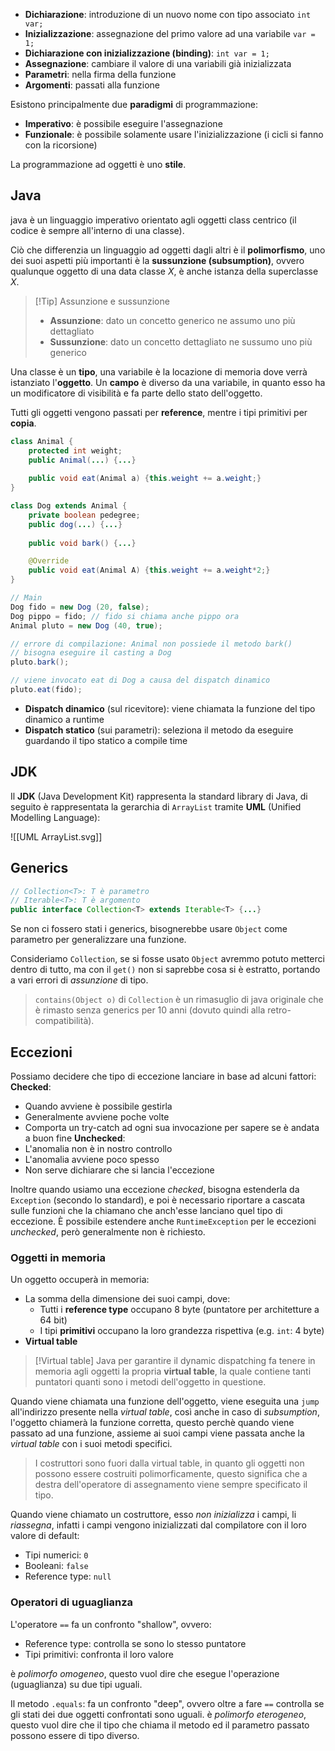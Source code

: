 - **Dichiarazione**: introduzione di un nuovo nome con tipo associato
	`int var;`
- **Inizializzazione**: assegnazione del primo valore ad una variabile
	`var = 1;`
- **Dichiarazione con inizializzazione (binding)**: `int var = 1;`
- **Assegnazione**: cambiare il valore di una variabili già inizializzata
- **Parametri**: nella firma della funzione
- **Argomenti**: passati alla funzione

Esistono principalmente due **paradigmi** di programmazione:
- **Imperativo**: è possibile eseguire l'assegnazione
- **Funzionale**: è possibile solamente usare l'inizializzazione (i cicli si fanno con la ricorsione)

La programmazione ad oggetti è uno **stile**.
## Java
java è un linguaggio imperativo orientato agli oggetti class centrico (il codice è sempre all'interno di una classe).

Ciò che differenzia un linguaggio ad oggetti dagli altri è il **polimorfismo**, uno dei suoi aspetti più importanti è la **sussunzione (subsumption)**, ovvero qualunque oggetto di una data classe $X$, è anche istanza della superclasse $X$.

>[!Tip] Assunzione e sussunzione
>- **Assunzione**: dato un concetto generico ne assumo uno più dettagliato
>- **Sussunzione**: dato un concetto dettagliato ne sussumo uno più generico

Una classe è un **tipo**, una variabile è la locazione di memoria dove verrà istanziato l'**oggetto**.
Un **campo** è diverso da una variabile, in quanto esso ha un modificatore di visibilità e fa parte dello stato dell'oggetto.

Tutti gli oggetti vengono passati per **reference**, mentre i tipi primitivi per **copia**.

```java
class Animal {
	protected int weight;
	public Animal(...) {...}
	
	public void eat(Animal a) {this.weight += a.weight;}
}

class Dog extends Animal {
	private boolean pedegree;
	public dog(...) {...}
	
	public void bark() {...}

	@Override
	public void eat(Animal A) {this.weight += a.weight*2;}
}

// Main
Dog fido = new Dog (20, false);
Dog pippo = fido; // fido si chiama anche pippo ora
Animal pluto = new Dog (40, true);

// errore di compilazione: Animal non possiede il metodo bark()
// bisogna eseguire il casting a Dog
pluto.bark();

// viene invocato eat di Dog a causa del dispatch dinamico
pluto.eat(fido);
```

- **Dispatch dinamico** (sul ricevitore): viene chiamata la funzione del tipo dinamico a runtime
- **Dispatch statico** (sui parametri): seleziona il metodo da eseguire guardando il tipo statico a compile time

## JDK
Il **JDK** (Java Development Kit) rappresenta la standard library di Java, di seguito è rappresentata la gerarchia di `ArrayList` tramite **UML** (Unified Modelling Language):

![[UML ArrayList.svg]]
## Generics
```java
// Collection<T>: T è parametro
// Iterable<T>: T è argomento
public interface Collection<T> extends Iterable<T> {...}
```

Se non ci fossero stati i generics, bisognerebbe usare `Object` come parametro per generalizzare una funzione.

Consideriamo `Collection`, se si fosse usato `Object` avremmo potuto metterci dentro di tutto, ma con il `get()` non si saprebbe cosa si è estratto, portando a vari errori di _assunzione_ di tipo.

>`contains(Object o)` di `Collection` è un rimasuglio di java originale che è rimasto senza generics per 10 anni (dovuto quindi alla retro-compatibilità).

## Eccezioni
Possiamo decidere che tipo di eccezione lanciare in base ad alcuni fattori:
**Checked**:
- Quando avviene è possibile gestirla
- Generalmente avviene poche volte
- Comporta un try-catch ad ogni sua invocazione per sapere se è andata a buon fine
**Unchecked**:
- L'anomalia non è in nostro controllo
- L'anomalia avviene poco spesso
- Non serve dichiarare che si lancia l'eccezione

Inoltre quando usiamo una eccezione _checked_, bisogna estenderla da `Exception` (secondo lo standard), e poi è necessario riportare a cascata sulle funzioni che la chiamano che anch'esse lanciano quel tipo di eccezione.
È possibile estendere anche `RuntimeException` per le eccezioni _unchecked_, però generalmente non è richiesto.

### Oggetti in memoria
Un oggetto occuperà in memoria:
- La somma della dimensione dei suoi campi, dove:
	- Tutti i **reference type** occupano 8 byte (puntatore per architetture a 64 bit)
	- I tipi **primitivi** occupano la loro grandezza rispettiva (e.g. `int`: 4 byte)
- **Virtual table**

>[!Virtual table]
>Java per garantire il dynamic dispatching fa tenere in memoria agli oggetti la propria **virtual table**, la quale contiene tanti puntatori quanti sono i metodi dell'oggetto in questione.

Quando viene chiamata una funzione dell'oggetto, viene eseguita una `jump` all'indirizzo presente nella _virtual table_, così anche in caso di _subsumption_, l'oggetto chiamerà la funzione corretta, questo perchè quando viene passato ad una funzione, assieme ai suoi campi viene passata anche la _virtual table_ con i suoi metodi specifici.

>I costruttori sono fuori dalla virtual table, in quanto gli oggetti non possono essere costruiti polimorficamente, questo significa che a destra dell'operatore di assegnamento viene sempre specificato il tipo.

Quando viene chiamato un costruttore, esso _non inizializza_ i campi, li _riassegna_, infatti i campi vengono inizializzati dal compilatore con il loro valore di default:
- Tipi numerici: `0`
- Booleani: `false`
- Reference type: `null`

### Operatori di uguaglianza
L'operatore `==` fa un confronto "shallow", ovvero:
- Reference type: controlla se sono lo stesso puntatore
- Tipi primitivi: confronta il loro valore

è _polimorfo omogeneo_, questo vuol dire che esegue l'operazione (uguaglianza) su due tipi uguali.


Il metodo `.equals`: fa un confronto "deep", ovvero oltre a fare `==` controlla se gli stati dei due oggetti confrontati sono uguali.
è _polimorfo eterogeneo_, questo vuol dire che il tipo che chiama il metodo ed il parametro passato possono essere di tipo diverso.

